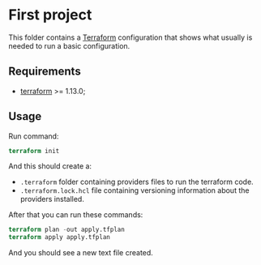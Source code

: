 # First project

This folder contains a [Terraform](https://developer.hashicorp.com/terraform) configuration that shows what usually is needed to run a basic configuration.

## Requirements

- [terraform](https://developer.hashicorp.com/terraform/install) >= 1.13.0;

## Usage

Run command:

```terraform
terraform init
```

And this should create a:
- `.terraform` folder containing providers files to run the terraform code.
- `.terraform.lock.hcl` file containing versioning information about the providers installed.

After that you can run these commands:

```terraform
terraform plan -out apply.tfplan
terraform apply apply.tfplan
```

And you should see a new text file created.
